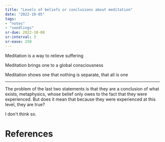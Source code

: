 ```yaml
---
title: "Levels of beliefs or conclusions about meditation"
date: "2022-10-05"
tags:
- "notes"
- "seedlings"
sr-due: 2022-10-08
sr-interval: 3
sr-ease: 250
---
```


Meditation is a way to relieve suffering

Meditation brings one to a global consciousness

Meditation shows one that nothing is separate, that all is one

---

The problem of the last two statements is that they are a conclusion of what exists, metaphysics, whose belief only owes to the fact that they were experienced. But does it mean that because they were experienced at this level, they are true?

I don't think so.

# References